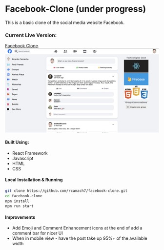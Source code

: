 # Facebook-Clone (under progress)

This is a basic clone of the social media website Facebook.

### Current Live Version:

[Facebook Clone](https://rcamach7.github.io/facebook-clone/).
![Web App](appDemo.png)

#### Built Using:

- React Framework
- Javascript
- HTML
- CSS

#### Local Installation & Running

```bash
git clone https://github.com/rcamach7/facebook-clone.git
cd facebook-clone
npm install
npm run start
```

#### Improvements

- Add Emoji and Comment Enhancement icons at the end of add a comment bar for nicer UI
- When in mobile view - have the post take up 95%+ of the available width
